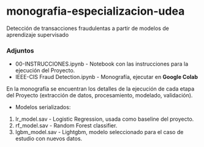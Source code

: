 # monografia-especializacion-udea
Detección de transacciones fraudulentas a partir de modelos de aprendizaje supervisado

### Adjuntos

* 00-INSTRUCCIONES.ipynb - Notebook con las instrucciones para la ejecución del Proyecto.
* IEEE-CIS Fraud Detection.ipynb - Monografía, ejecutar en **Google Colab**

En la monografía se encuentran los detalles de la ejecución de cada etapa del Proyecto (extracción de datos, procesamiento, modelado, validación).

* Modelos serializados:

1. lr_model.sav - Logistic Regression, usada como baseline del proyecto.
2. rf_model.sav - Random Forest classifier.
3. lgbm_model.sav - Lightgbm, modelo seleccionado para el caso de estudio con nuevos datos.

